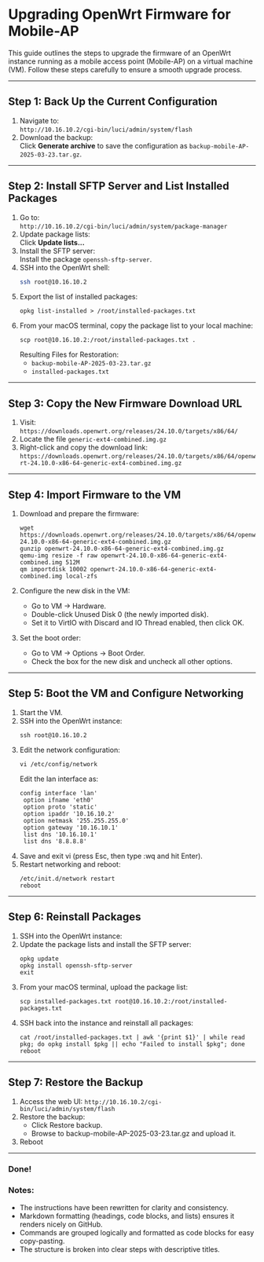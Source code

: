 # Upgrading OpenWrt Firmware for Mobile-AP

This guide outlines the steps to upgrade the firmware of an OpenWrt instance running as a mobile access point (Mobile-AP) on a virtual machine (VM). Follow these steps carefully to ensure a smooth upgrade process.

---

## Step 1: Back Up the Current Configuration
1. Navigate to:  
   `http://10.16.10.2/cgi-bin/luci/admin/system/flash`  
2. Download the backup:  
   Click **Generate archive** to save the configuration as `backup-mobile-AP-2025-03-23.tar.gz`.

---

## Step 2: Install SFTP Server and List Installed Packages
1. Go to:  
   `http://10.16.10.2/cgi-bin/luci/admin/system/package-manager`  
2. Update package lists:  
   Click **Update lists...**  
3. Install the SFTP server:  
   Install the package `openssh-sftp-server`.  
4. SSH into the OpenWrt shell:  
   ```bash
   ssh root@10.16.10.2
   ```
5. Export the list of installed packages:
   ```
   opkg list-installed > /root/installed-packages.txt
   ```
6. From your macOS terminal, copy the package list to your local machine:
   ```
   scp root@10.16.10.2:/root/installed-packages.txt .
   ```
   Resulting Files for Restoration:
    - `backup-mobile-AP-2025-03-23.tar.gz`
    - `installed-packages.txt`

---

## Step 3: Copy the New Firmware Download URL
1. Visit:
   `https://downloads.openwrt.org/releases/24.10.0/targets/x86/64/`
2. Locate the file `generic-ext4-combined.img.gz`
3. Right-click and copy the download link:
   `https://downloads.openwrt.org/releases/24.10.0/targets/x86/64/openwrt-24.10.0-x86-64-generic-ext4-combined.img.gz`

---

## Step 4: Import Firmware to the VM
1. Download and prepare the firmware:
   ```
   wget https://downloads.openwrt.org/releases/24.10.0/targets/x86/64/openwrt-24.10.0-x86-64-generic-ext4-combined.img.gz
   gunzip openwrt-24.10.0-x86-64-generic-ext4-combined.img.gz
   qemu-img resize -f raw openwrt-24.10.0-x86-64-generic-ext4-combined.img 512M
   qm importdisk 10002 openwrt-24.10.0-x86-64-generic-ext4-combined.img local-zfs
   ```
2. Configure the new disk in the VM:
   - Go to VM → Hardware.
   - Double-click Unused Disk 0 (the newly imported disk).
   - Set it to VirtIO with Discard and IO Thread enabled, then click OK.
   
3. Set the boot order:
   - Go to VM → Options → Boot Order.
   - Check the box for the new disk and uncheck all other options.

---
## Step 5: Boot the VM and Configure Networking
1. Start the VM.
2. SSH into the OpenWrt instance:
   ```
   ssh root@10.16.10.2
   ```
3. Edit the network configuration:
   ```
   vi /etc/config/network
   ```
   Edit the lan interface as:
   ```
   config interface 'lan'
    option ifname 'eth0'
    option proto 'static'
    option ipaddr '10.16.10.2'
    option netmask '255.255.255.0'
    option gateway '10.16.10.1'
    list dns '10.16.10.1'
    list dns '8.8.8.8'
   ```
4. Save and exit vi (press Esc, then type :wq and hit Enter).
5. Restart networking and reboot:
   ```
   /etc/init.d/network restart
   reboot
   ```

---

## Step 6: Reinstall Packages
1. SSH into the OpenWrt instance:
2. Update the package lists and install the SFTP server:
   ```
   opkg update
   opkg install openssh-sftp-server
   exit
   ```
3. From your macOS terminal, upload the package list:
   ```
   scp installed-packages.txt root@10.16.10.2:/root/installed-packages.txt
   ```
4. SSH back into the instance and reinstall all packages:
   ```
   cat /root/installed-packages.txt | awk '{print $1}' | while read pkg; do opkg install $pkg || echo "Failed to install $pkg"; done
   reboot
   ```

---

## Step 7: Restore the Backup
1. Access the web UI:
   `http://10.16.10.2/cgi-bin/luci/admin/system/flash`
2. Restore the backup:
   - Click Restore backup.
   - Browse to backup-mobile-AP-2025-03-23.tar.gz and upload it.
3. Reboot

---

### Done!


### Notes:
- The instructions have been rewritten for clarity and consistency.
- Markdown formatting (headings, code blocks, and lists) ensures it renders nicely on GitHub.
- Commands are grouped logically and formatted as code blocks for easy copy-pasting.
- The structure is broken into clear steps with descriptive titles.
